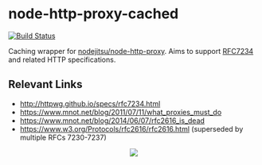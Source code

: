 node-http-proxy-cached
=======

[![Build Status](https://travis-ci.org/simshanith/node-http-proxy-cached.svg?branch=master)](https://travis-ci.org/simshanith/node-http-proxy-cached)

Caching wrapper for [nodejitsu/node-http-proxy](https://github.com/nodejitsu/node-http-proxy). Aims to support [RFC7234](http://httpwg.github.io/specs/rfc7234.html) and related HTTP specifications.

## Relevant Links

- http://httpwg.github.io/specs/rfc7234.html
- https://www.mnot.net/blog/2011/07/11/what_proxies_must_do
- https://www.mnot.net/blog/2014/06/07/rfc2616_is_dead
- https://www.w3.org/Protocols/rfc2616/rfc2616.html (superseded by multiple RFCs 7230-7237)

<p align="center">
  <a href="https://github.com/nodejitsu/node-http-proxy" target="_blank"><img src="https://raw.github.com/nodejitsu/node-http-proxy/master/doc/logo.png"/></a>
</p>
